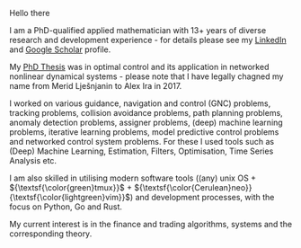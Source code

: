 Hello there 

I am a PhD-qualified applied mathematician with 13+ years of diverse research and development experience - for details please see my [LinkedIn](https://www.linkedin.com/in/alex-ira-phd-657bab166/) and [Google Scholar](https://scholar.google.com/citations?user=r21toV4AAAAJ&hl=en) profile. 

My [PhD Thesis](https://minerva-access.unimelb.edu.au/items/5f1d0a83-7801-5b7f-bee8-5f7836953a69) was in optimal control and its application in networked nonlinear dynamical systems - please note that I have legally chagned my name from Merid Lješnjanin to Alex Ira in 2017. 

I worked on various guidance, navigation and control (GNC) problems, tracking problems, collision avoidance problems, path planning problems, anomaly detection problems, assigner problems, (deep) machine learning problems, iterative learning problems, model predictive control problems and networked control system problems. For these I used tools such as (Deep) Machine Learning, Estimation, Filters, Optimisation, Time Series Analysis etc. 

I am also skilled in utilising modern software tools ((any) unix OS + ${\textsf{\color{green}tmux}}$ + ${\textsf{\color{Cerulean}neo}}{\textsf{\color{lightgreen}vim}}$) and development processes, with the focus on Python, Go and Rust. 

My current interest is in the finance and trading algorithms, systems and the corresponding theory.
